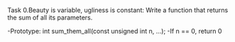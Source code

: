 Task 0.Beauty is variable, ugliness is constant:
Write a function that returns the sum of all its parameters.

-Prototype: int sum_them_all(const unsigned int n, ...);
-If n == 0, return 0
